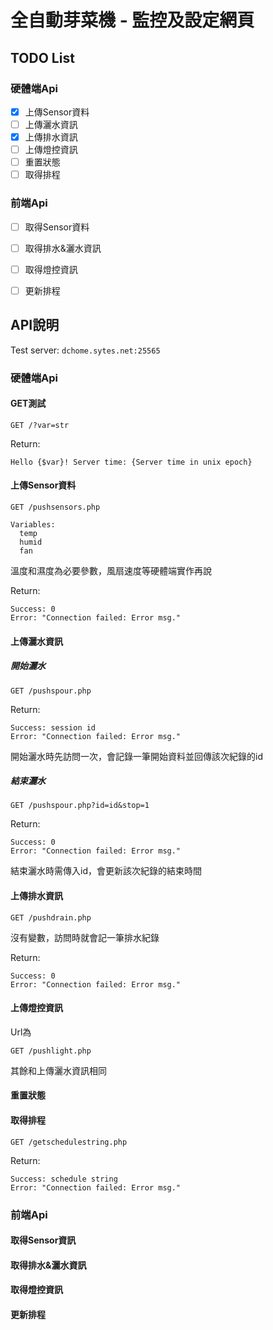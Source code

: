 # 全自動芽菜機 - 監控及設定網頁

## TODO List
### 硬體端Api
- [x] 上傳Sensor資料
- [ ] 上傳灑水資訊
- [x] 上傳排水資訊
- [ ] 上傳燈控資訊
- [ ] 重置狀態
- [ ] 取得排程

### 前端Api
- [ ] 取得Sensor資料
- [ ] 取得排水&灑水資訊
- [ ] 取得燈控資訊
- [ ] 更新排程




## API說明

Test server: ```dchome.sytes.net:25565```

### 硬體端Api
#### GET測試
```
GET /?var=str
```
Return:
```
Hello {$var}! Server time: {Server time in unix epoch}
```

#### 上傳Sensor資料
```
GET /pushsensors.php
```
```
Variables:
  temp
  humid
  fan
```
溫度和濕度為必要參數，風扇速度等硬體端實作再說

Return:
```
Success: 0
Error: "Connection failed: Error msg."
```

#### 上傳灑水資訊
##### 開始灑水
```
GET /pushspour.php
```
Return:
```
Success: session id
Error: "Connection failed: Error msg."
```
開始灑水時先訪問一次，會記錄一筆開始資料並回傳該次紀錄的id

##### 結束灑水
```
GET /pushspour.php?id=id&stop=1
```
Return:
```
Success: 0
Error: "Connection failed: Error msg."
```
結束灑水時需傳入id，會更新該次紀錄的結束時間


#### 上傳排水資訊
```
GET /pushdrain.php
```
沒有變數，訪問時就會記一筆排水紀錄

Return:
```
Success: 0
Error: "Connection failed: Error msg."
```

#### 上傳燈控資訊
Url為
```
GET /pushlight.php
```
其餘和上傳灑水資訊相同

#### 重置狀態

#### 取得排程
```
GET /getschedulestring.php
```
Return:
```
Success: schedule string
Error: "Connection failed: Error msg."
```

### 前端Api
#### 取得Sensor資訊

#### 取得排水&灑水資訊

#### 取得燈控資訊

#### 更新排程